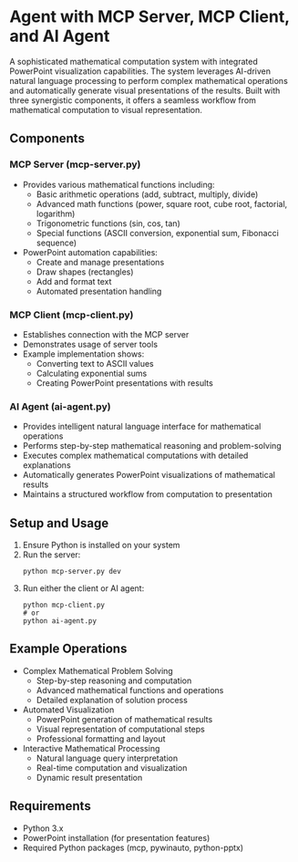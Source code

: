 # Agent with MCP Server, MCP Client, and AI Agent

A sophisticated mathematical computation system with integrated PowerPoint visualization capabilities. The system leverages AI-driven natural language processing to perform complex mathematical operations and automatically generate visual presentations of the results. Built with three synergistic components, it offers a seamless workflow from mathematical computation to visual representation.

## Components

### MCP Server (mcp-server.py)
- Provides various mathematical functions including:
  - Basic arithmetic operations (add, subtract, multiply, divide)
  - Advanced math functions (power, square root, cube root, factorial, logarithm)
  - Trigonometric functions (sin, cos, tan)
  - Special functions (ASCII conversion, exponential sum, Fibonacci sequence)
- PowerPoint automation capabilities:
  - Create and manage presentations
  - Draw shapes (rectangles)
  - Add and format text
  - Automated presentation handling

### MCP Client (mcp-client.py)
- Establishes connection with the MCP server
- Demonstrates usage of server tools
- Example implementation shows:
  - Converting text to ASCII values
  - Calculating exponential sums
  - Creating PowerPoint presentations with results

### AI Agent (ai-agent.py)
- Provides intelligent natural language interface for mathematical operations
- Performs step-by-step mathematical reasoning and problem-solving
- Executes complex mathematical computations with detailed explanations
- Automatically generates PowerPoint visualizations of mathematical results
- Maintains a structured workflow from computation to presentation

## Setup and Usage

1. Ensure Python is installed on your system
2. Run the server:
   ```
   python mcp-server.py dev
   ```
3. Run either the client or AI agent:
   ```
   python mcp-client.py
   # or
   python ai-agent.py
   ```

## Example Operations

- Complex Mathematical Problem Solving
  - Step-by-step reasoning and computation
  - Advanced mathematical functions and operations
  - Detailed explanation of solution process
- Automated Visualization
  - PowerPoint generation of mathematical results
  - Visual representation of computational steps
  - Professional formatting and layout
- Interactive Mathematical Processing
  - Natural language query interpretation
  - Real-time computation and visualization
  - Dynamic result presentation

## Requirements

- Python 3.x
- PowerPoint installation (for presentation features)
- Required Python packages (mcp, pywinauto, python-pptx)
